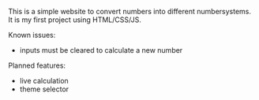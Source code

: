 This is a simple website to convert numbers into different numbersystems. It is my first project using HTML/CSS/JS.

Known issues:
- inputs must be cleared to calculate a new number

Planned features:
- live calculation
- theme selector
